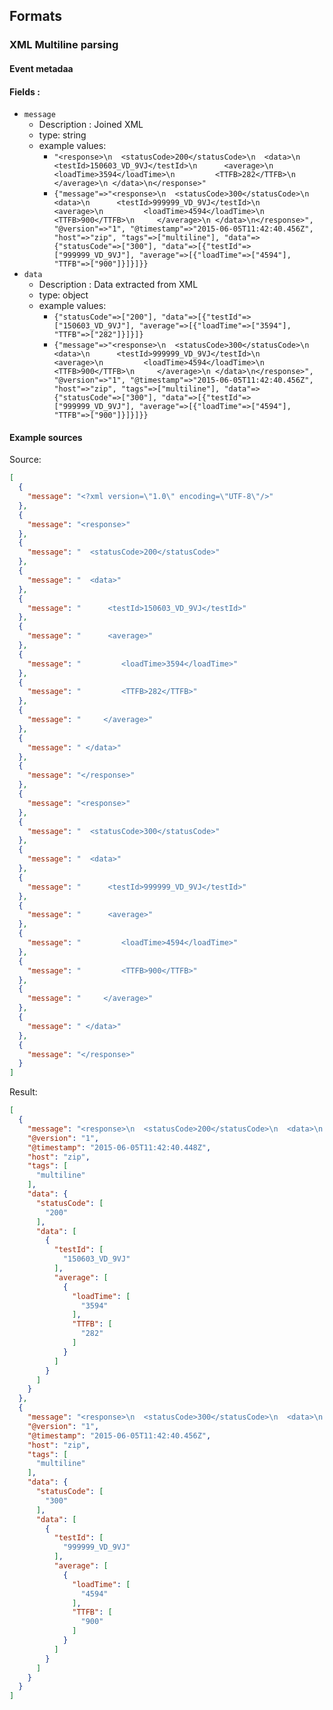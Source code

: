 Formats
-------

### XML Multiline parsing

#### Event metadaa

#### Fields :
* `message`
  * Description : Joined XML
  * type: string
  * example values:
    * `"<response>\n  <statusCode>200</statusCode>\n  <data>\n      <testId>150603_VD_9VJ</testId>\n      <average>\n         <loadTime>3594</loadTime>\n         <TTFB>282</TTFB>\n     </average>\n </data>\n</response>"`
    * `{"message"=>"<response>\n  <statusCode>300</statusCode>\n  <data>\n      <testId>999999_VD_9VJ</testId>\n      <average>\n         <loadTime>4594</loadTime>\n         <TTFB>900</TTFB>\n     </average>\n </data>\n</response>", "@version"=>"1", "@timestamp"=>"2015-06-05T11:42:40.456Z", "host"=>"zip", "tags"=>["multiline"], "data"=>{"statusCode"=>["300"], "data"=>[{"testId"=>["999999_VD_9VJ"], "average"=>[{"loadTime"=>["4594"], "TTFB"=>["900"]}]}]}}`
* `data`
  * Description : Data extracted from XML
  * type: object
  * example values:
    * `{"statusCode"=>["200"], "data"=>[{"testId"=>["150603_VD_9VJ"], "average"=>[{"loadTime"=>["3594"], "TTFB"=>["282"]}]}]}`
    * `{"message"=>"<response>\n  <statusCode>300</statusCode>\n  <data>\n      <testId>999999_VD_9VJ</testId>\n      <average>\n         <loadTime>4594</loadTime>\n         <TTFB>900</TTFB>\n     </average>\n </data>\n</response>", "@version"=>"1", "@timestamp"=>"2015-06-05T11:42:40.456Z", "host"=>"zip", "tags"=>["multiline"], "data"=>{"statusCode"=>["300"], "data"=>[{"testId"=>["999999_VD_9VJ"], "average"=>[{"loadTime"=>["4594"], "TTFB"=>["900"]}]}]}}`

#### Example sources
Source:
```json
[
  {
    "message": "<?xml version=\"1.0\" encoding=\"UTF-8\"/>"
  },
  {
    "message": "<response>"
  },
  {
    "message": "  <statusCode>200</statusCode>"
  },
  {
    "message": "  <data>"
  },
  {
    "message": "      <testId>150603_VD_9VJ</testId>"
  },
  {
    "message": "      <average>"
  },
  {
    "message": "         <loadTime>3594</loadTime>"
  },
  {
    "message": "         <TTFB>282</TTFB>"
  },
  {
    "message": "     </average>"
  },
  {
    "message": " </data>"
  },
  {
    "message": "</response>"
  },
  {
    "message": "<response>"
  },
  {
    "message": "  <statusCode>300</statusCode>"
  },
  {
    "message": "  <data>"
  },
  {
    "message": "      <testId>999999_VD_9VJ</testId>"
  },
  {
    "message": "      <average>"
  },
  {
    "message": "         <loadTime>4594</loadTime>"
  },
  {
    "message": "         <TTFB>900</TTFB>"
  },
  {
    "message": "     </average>"
  },
  {
    "message": " </data>"
  },
  {
    "message": "</response>"
  }
]
```
Result:
```json
[
  {
    "message": "<response>\n  <statusCode>200</statusCode>\n  <data>\n      <testId>150603_VD_9VJ</testId>\n      <average>\n         <loadTime>3594</loadTime>\n         <TTFB>282</TTFB>\n     </average>\n </data>\n</response>",
    "@version": "1",
    "@timestamp": "2015-06-05T11:42:40.448Z",
    "host": "zip",
    "tags": [
      "multiline"
    ],
    "data": {
      "statusCode": [
        "200"
      ],
      "data": [
        {
          "testId": [
            "150603_VD_9VJ"
          ],
          "average": [
            {
              "loadTime": [
                "3594"
              ],
              "TTFB": [
                "282"
              ]
            }
          ]
        }
      ]
    }
  },
  {
    "message": "<response>\n  <statusCode>300</statusCode>\n  <data>\n      <testId>999999_VD_9VJ</testId>\n      <average>\n         <loadTime>4594</loadTime>\n         <TTFB>900</TTFB>\n     </average>\n </data>\n</response>",
    "@version": "1",
    "@timestamp": "2015-06-05T11:42:40.456Z",
    "host": "zip",
    "tags": [
      "multiline"
    ],
    "data": {
      "statusCode": [
        "300"
      ],
      "data": [
        {
          "testId": [
            "999999_VD_9VJ"
          ],
          "average": [
            {
              "loadTime": [
                "4594"
              ],
              "TTFB": [
                "900"
              ]
            }
          ]
        }
      ]
    }
  }
]
```
